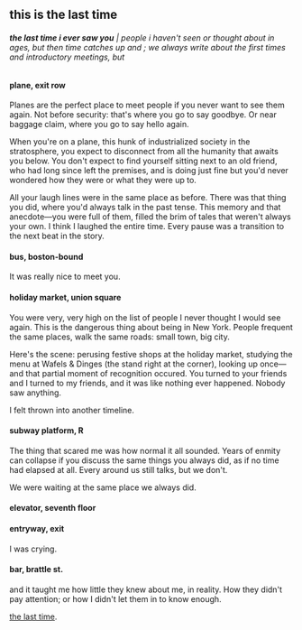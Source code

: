 ## this is the last time

###### **the last time i ever saw you** | people i haven't seen or thought about in ages, but then time catches up and ; we always write about the first times and introductory meetings, but                                   



#### **plane, exit row**

Planes are the perfect place to meet people if you never want to see them again. Not before security: that's where you go to say goodbye. Or near baggage claim, where you go to say hello again. 

When you're on a plane, this hunk of industrialized society in the stratosphere, you expect to disconnect from all the humanity that awaits you below. You don't expect to find yourself sitting next to an old friend, who had long since left the premises, and is doing just fine but you'd never wondered how they were or what they were up to.

All your laugh lines were in the same place as before. There was that thing you did, where you'd always talk in the past tense. This memory and that anecdote—you were full of them, filled the brim of tales that weren't always your own. I think I laughed the entire time. Every pause was a transition to the next beat in the story. 







#### **bus, boston-bound**

It was really nice to meet you.





#### holiday market, union square

You were very, very high on the list of people I never thought I would see again. This is the dangerous thing about being in New York. People frequent the same places, walk the same roads: small town, big city.

Here's the scene: perusing festive shops at the holiday market, studying the menu at Wafels & Dinges (the stand right at the corner), looking up once—and that partial moment of recognition occured. You turned to your friends and I turned to my friends, and it was like nothing ever happened. Nobody saw anything.

I felt thrown into another timeline. 





#### subway platform, R 

The thing that scared me was how normal it all sounded. Years of enmity can collapse if you discuss the same things you always did, as if no time had elapsed at all. Every around us still talks, but we don't.

We were waiting at the same place we always did. 





#### elevator, seventh floor





#### entryway, exit

I was crying. 



#### bar, brattle st.

and it taught me how little they knew about me, in reality. How they didn't pay attention; or how I didn't let them in to know enough.







[the last time](https://www.youtube.com/watch?v=pCH4QrSx2Jg). 